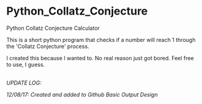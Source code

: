 # Python_Collatz_Conjecture
Python Collatz Conjecture Calculator


This is a short python program that checks if a number will reach 1 through the 'Collatz Conjecture' process.

I created this because I wanted to. No real reason just got bored. Feel free to use, I guess.

<br>
<i>
UPDATE LOG:

12/08/17:
  Created and added to Github
  Basic Output Design

